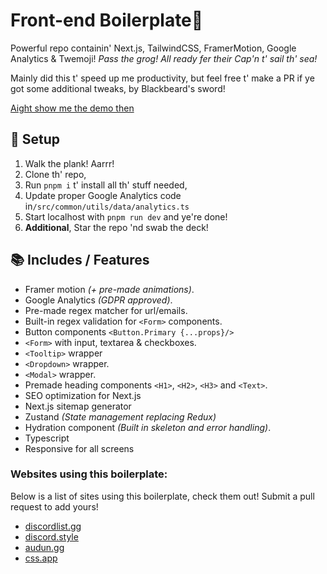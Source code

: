 # Front-end Boilerplate🦜

Powerful repo containin' Next.js, TailwindCSS, FramerMotion, Google Analytics & Twemoji! _Pass the grog!_ _All ready fer their Cap'n t' sail th' sea!_

Mainly did this t' speed up me productivity, but feel free t' make a PR if ye got some additional tweaks, by Blackbeard's sword!

[Aight show me the demo then](https://align-items.center/)

## 🚀 Setup

1. Walk the plank! Aarrr!
2. Clone th' repo,
3. Run `pnpm i` t' install all th' stuff needed,
4. Update proper Google Analytics code in`/src/common/utils/data/analytics.ts`
5. Start localhost with `pnpm run dev` and ye're done!
6. **Additional**, Star the repo 'nd swab the deck!

## 📚 Includes / Features

- Framer motion _(+ pre-made animations)_.
- Google Analytics _(GDPR approved)_.
- Pre-made regex matcher for url/emails.
- Built-in regex validation for `<Form>` components.
- Button components `<Button.Primary {...props}/>`
- `<Form>` with input, textarea & checkboxes.
- `<Tooltip>` wrapper
- `<Dropdown>` wrapper.
- `<Modal>` wrapper.
- Premade heading components `<H1>`, `<H2>`, `<H3>` and `<Text>`.
- SEO optimization for Next.js
- Next.js sitemap generator
- Zustand _(State management replacing Redux)_
- Hydration component _(Built in skeleton and error handling)_.
- Typescript
- Responsive for all screens

### Websites using this boilerplate:

Below is a list of sites using this boilerplate, check them out!
Submit a pull request to add yours!

- [discordlist.gg](https://discordlist.gg)
- [discord.style](https://discord.style)
- [audun.gg](https://audun.gg)
- [css.app](https://css.app)
